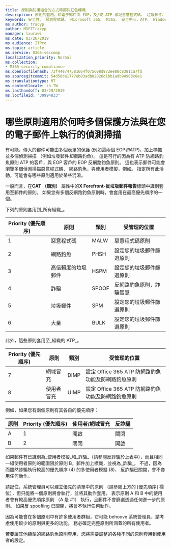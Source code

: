 ```yaml
---
title: 原則與防護組合的方式時郵件紅色標幟
description: 原則的套用，和電子郵件由 EOP，及/或 ATP 標記惡意程式碼、 垃圾郵件、 高信賴度垃圾郵件、 網路釣魚及大量時採取的動作。
keywords: 安全性、 惡意程式碼、 Microsoft 365、 M365、 安全中心，ATP、 Windows Defender ATP、 Office 365 ATP、 Azure ATP
ms.author: tracyp
author: MSFTTracyp
manager: laurawi
ms.date: 03/26/2019
ms.audience: ITPro
ms.topic: article
ms.service: O365-seccomp
localization_priority: Normal
ms.collection:
- M365-security-compliance
ms.openlocfilehash: 73f44e747581664f075608d972ee80c8381ca7fd
ms.sourcegitcommit: 54d58da1777eb83adb82826d1bb1adb94903c8e1
ms.translationtype: MT
ms.contentlocale: zh-TW
ms.lasthandoff: 03/29/2019
ms.locfileid: "30994833"
---
```

# <a name="what-policy-applies-when-multiple-protection-methods-and-detection-scans-run-on-your-email"></a>哪些原則適用於何時多個保護方法與在您的電子郵件上執行的偵測掃描

有可能，傳入的郵件可能由多個表單的保護 (例如這兩個 EOP*和*ATP)，加上標幟並多個偵測掃描 （例如垃圾郵件*和*網路釣魚）。 這是可行的因為有 ATP 防網路釣魚原則 ATP 的客戶，與 EOP 客戶的 EOP 反網路釣魚原則。 這也表示郵件可能會瀏覽多個偵測掃描惡意程式碼、 網路釣魚，與使用者模擬，例如。 指定所有此活動，可能會有哪些原則適用於某些混淆。

一般而言，在**CAT （類別）** 屬性中的**X Forefront-反垃圾郵件報告**標頭中識別套用至郵件的原則。 如果您有多個反網路釣魚原則時，會套用在最高優先順序的一個。

下列的原則套用到_所有組織_。

|Priority (優先順序) |原則  |類別  |受管理的位置 |
|---------|---------|---------|---------|
|1     | 惡意程式碼      | MALW      | 惡意程式碼原則   |
|2     | 網路釣魚     | PHSH     | 設定您的垃圾郵件篩選原則     |
|3     | 高信賴度的垃圾郵件      | HSPM        | 設定您的垃圾郵件篩選原則        |
|4     | 詐騙        | SPOOF        | 反網路釣魚原則，詐騙智慧        |
|5     | 垃圾郵件         | SPM         | 設定您的垃圾郵件篩選原則         |
|6     | 大量         | BULK        | 設定您的垃圾郵件篩選原則         |

此外，這些原則套用至_組織的 ATP_。

|Priority (優先順序) |原則  |類別  |受管理的位置 |
|---------|---------|---------|---------|
|7     | 網域冒充         | DIMP         | 設定 Office 365 ATP 防網路釣魚功能及防網路釣魚原則        |
|8     | 使用者冒充        | UIMP         | 設定 Office 365 ATP 防網路釣魚功能及防網路釣魚原則         |

例如，如果您有兩個原則有其各自的優先順序：

|原則  |Priority (優先順序)  |使用者/網域冒充  |反詐騙  |
|---------|---------|---------|---------|
|A     | 1        | 開啟        |關閉         |
|B     | 2        | 關閉        | 開啟        |

如果郵件有已識別為_使用者模擬_和_詐騙_（請參閱反詐騙於上表中），而且相同一組使用者原則的範圍限於原則 B，郵件加上標幟，並視為_詐騙_。 不過，因為而雖然詐騙執行較高的優先順序 (4) 的多使用者模擬 (8)、 反詐騙已關閉，會不套用任何動作。

請記住，系統管理員可以建立優先的清單中的原則 （請參閱上方的 [優先順序] 欄位），但只能將一個原則將會執行，並將其動作套用。 表示原則 A 和 B 中的使用者會有較高優先順序原則 （A 是 #1） 執行，且郵件不會篩選透過任何進一步的原則。 如果反 spoofiing 已關閉，將會不執行任何動作。

因為可能會在多個原則中有許多使用者群組，它可能 behoove 系統管理員，請考慮使用較少的原則與更多的功能。 務必確定完整原則所涵蓋的所有使用者。

若要讓其他類型的網路釣魚原則套用，您將需要調整的各種不同的原則套用到使用者的設定。



